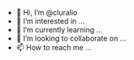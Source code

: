 - 👋 Hi, I’m @cluralio
- 👀 I’m interested in ...
- 🌱 I’m currently learning ...
- 💞️ I’m looking to collaborate on ...
- 📫 How to reach me ...
